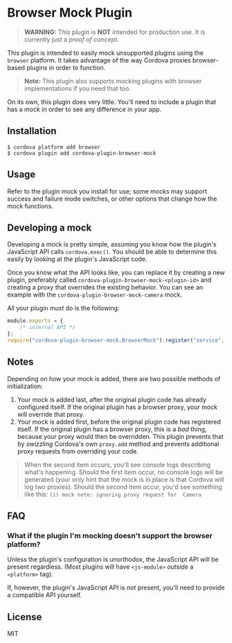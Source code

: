 # Browser Mock Plugin

> **WARNING:** This plugin is **NOT** intended for production use. It is currently just a _proof of concept_.

This plugin is intended to easily mock unsupported plugins using the `browser` platform. It takes advantage of the way Cordova proxies browser-based plugins in order to function.

> **Note:** This plugin also supports mocking plugins with browser implementations if you need that too.

On its own, this plugin does very little. You'll need to include a plugin that has a mock in order to see any difference in your app.

## Installation

```
$ cordova platform add browser
$ cordova plugin add cordova-plugin-browser-mock
```

## Usage

Refer to the plugin mock you install for use; some mocks may support success and failure mode switches, or other options that change how the mock functions.

## Developing a mock

Developing a mock is pretty simple, assuming you know how the plugin's JavaScript API calls `cordova.exec()`. You should be able to determine this easily by looking at the plugin's JavaScript code.

Once you know what the API looks like, you can replace it by creating a new plugin, preferably called `cordova-plugin-browser-mock-<plugin-id>` and creating a proxy that overrides the existing behavior. You can see an example with the `cordova-plugin-browser-mock-camera` mock.

All your plugin _must_ do is the following:

``` javascript
module.exports = {
    /* internal API */
};
require("cordova-plugin-browser-mock.BrowserMock").register("service", module.exports);
```

## Notes

Depending on how your mock is added, there are two possible methods of initialization:

1. Your mock is added last, after the original plugin code has already configured itself. If the original plugin has a browser proxy, your mock will override that proxy.
2. Your mock is added first, before the original plugin code has registered itself. If the original plugin has a browser proxy, this is a _bad_ thing, because your proxy would then be overridden. This plugin prevents that by _swizzling_ Cordova's own `proxy.add` method and prevents additional proxy requests from overriding your code.

> When the second item occurs, you'll see console logs describing what's happening. Should the first item occur, no console logs will be generated (your only hint that the mock is in place is that Cordova will log _two_ proxies). Should the second item occur, you'd see something like this: `(i) mock note: ignoring proxy request for  Camera`

## FAQ

### What if the plugin I'm mocking doesn't support the browser platform?

Unless the plugin's configuration is unorthodox, the JavaScript API will be present regardless. (Most plugins will have `<js-module>` _outside_ a `<platform>` tag).

If, however, the plugin's JavaScript API is _not_ present, you'll need to provide a compatible API yourself.

## License

MIT